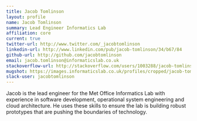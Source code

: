 ```yaml
---
title: Jacob Tomlinson
layout: profile
name: Jacob Tomlinson
summary: Lead Engineer Informatics Lab
affiliation: core
current: true
twitter-url: http://www.twitter.com/_jacobtomlinson
linkedin-url: http://www.linkedin.com/pub/jacob-tomlinson/34/b67/84
github-url: http://github.com/jacobtomlinson
email: jacob.tomlinson@informaticslab.co.uk
stackoverflow-url: http://stackoverflow.com/users/1003288/jacob-tomlinson
mugshot: https://images.informaticslab.co.uk/profiles/cropped/jacob-tomlinson.png
slack-user: jacobtomlinson
---
```


Jacob is the lead engineer for the Met Office Informatics Lab with experience in software development, operational system engineering and cloud architecture. He uses these skills to ensure the lab is building robust prototypes that are pushing the boundaries of technology.
